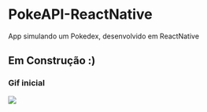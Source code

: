 # PokeAPI-ReactNative
App simulando um Pokedex, desenvolvido em ReactNative

## Em Construção :)

### Gif inicial
![](https://j.gifs.com/gZrwE6.gif)

